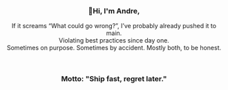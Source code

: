 <div class="header" align="center">
    <h3>👋Hi, I'm <strong>Andre</strong>,</h3>
    <p>
        If it screams “What could go wrong?”, I’ve probably already pushed it to main.<br>
        Violating best practices since day one.<br>
        Sometimes on purpose. Sometimes by accident. Mostly both, to be honest.
    </p>
    <br>
    <h3>Motto: "Ship fast, regret later."</h3>
</div>